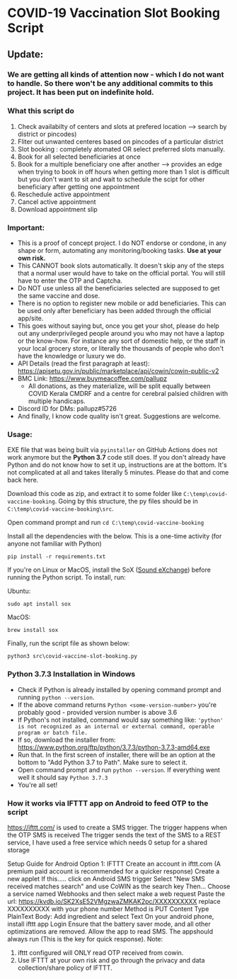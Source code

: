# COVID-19 Vaccination Slot Booking Script
## Update:
### **We are getting all kinds of attention now - which I do not want to handle. So there won't be any additional commits to this project. It has been put on indefinite hold.**



### What this script do

1. Check availabilty of centers and slots at prefered location --> search by district or pincodes)
2. Fliter out unwanted centeres based on pincodes of a particular district 
3. Slot booking : completely atomated OR select preferred slots manually. 
4. Book for all selected beneficiaries at once
5. Book for a multiple beneficiary one after another 
--> provides an edge when trying to book in off hours when getting more than 1 slot is difficult but you don't want to sit and wait to schedule the scipt for other beneficiary after getting one appointment
5. Reschedule active appointment 
6. Cancel active appointment 
7. Download appointment slip




### Important: 
- This is a proof of concept project. I do NOT endorse or condone, in any shape or form, automating any monitoring/booking tasks. **Use at your own risk.**
- This CANNOT book slots automatically. It doesn't skip any of the steps that a normal user would have to take on the official portal. You will still have to enter the OTP and Captcha.
- Do NOT use unless all the beneficiaries selected are supposed to get the same vaccine and dose. 
- There is no option to register new mobile or add beneficiaries. This can be used only after beneficiary has been added through the official app/site.
- This goes without saying but, once you get your shot, please do help out any underprivileged people around you who may not have a laptop or the know-how. For instance any sort of domestic help, or the staff in your local grocery store, or literally the thousands of people who don't have the knowledge  or luxury we do.
- API Details (read the first paragraph at least): https://apisetu.gov.in/public/marketplace/api/cowin/cowin-public-v2
- BMC Link: https://www.buymeacoffee.com/pallupz
    - All donations, as they materialize, will be split equally between COVID Kerala CMDRF and a centre for cerebral palsied children with multiple handicaps.
- Discord ID for DMs: pallupz#5726
- And finally, I know code quality isn't great. Suggestions are welcome.




### Usage:

EXE file that was being built via ```pyinstaller``` on GitHub Actions does not work anymore but the **Python 3.7** code still does. If you don't already have Python and do not know how to set it up, instructions are at the bottom. It's not complicated at all and takes literally 5 minutes. Please do that and come back here.

Download this code as zip, and extract it to some folder like ```C:\temp\covid-vaccine-booking```. Going by this structure, the py files should be in ```C:\temp\covid-vaccine-booking\src```. 

Open command prompt and run ```cd C:\temp\covid-vaccine-booking```

Install all the dependencies with the below. This is a one-time activity (for anyone not familiar with Python)
```
pip install -r requirements.txt
```

If you're on Linux or MacOS, install the SoX ([Sound eXchange](http://sox.sourceforge.net/ "Sound eXchange")) before running the Python script. To install, run:

Ubuntu:
```
sudo apt install sox
```
MacOS:
```
brew install sox
```

Finally, run the script file as shown below:
```
python3 src\covid-vaccine-slot-booking.py
```



### Python 3.7.3 Installation in Windows
- Check if Python is already installed by opening command prompt and running ```python --version```.
- If the above command returns ```Python <some-version-number>``` you're probably good - provided version number is above 3.6
- If Python's not installed, command would say something like: ```'python' is not recognized as an internal or external command, operable program or batch file.```
- If so, download the installer from: https://www.python.org/ftp/python/3.7.3/python-3.7.3-amd64.exe
- Run that. In the first screen of installer, there will be an option at the bottom to "Add Python 3.7 to Path". Make sure to select it.
- Open command prompt and run ```python --version```. If everything went well it should say ```Python 3.7.3```
- You're all set! 




### How it works via IFTTT app on Android to feed OTP to the script
https://ifttt.com/ is used to create a SMS trigger. The trigger happens when the OTP SMS is received
The trigger sends the text of the SMS to a REST service, I have used a free service which needs 0 setup for a shared storage

Setup Guide for Android
Option 1: IFTTT
Create an account in ifttt.com (A premium paid account is recommended for a quicker response)
Create a new applet
If this..... click on Android SMS trigger
Select "New SMS received matches search" and use CoWIN as the search key
Then... Choose a service named Webhooks and then select make a web request
Paste the url: https://kvdb.io/SK2XsE52VMgzwaZMKAK2pc/XXXXXXXXXX replace XXXXXXXXXX with your phone number
Method is PUT
Content Type PlainText
Body: Add ingredient and select Text
On your android phone, install ifttt app
Login
Ensure that the battery saver mode, and all other optimizations are removed. Allow the app to read SMS. The appshould always run (This is the key for quick response).
Note: 
1. ifttt configured will ONLY read OTP received from cowin. 
2. Use IFTTT at your own risk and go through the privacy and data collection/share policy of IFTTT.
